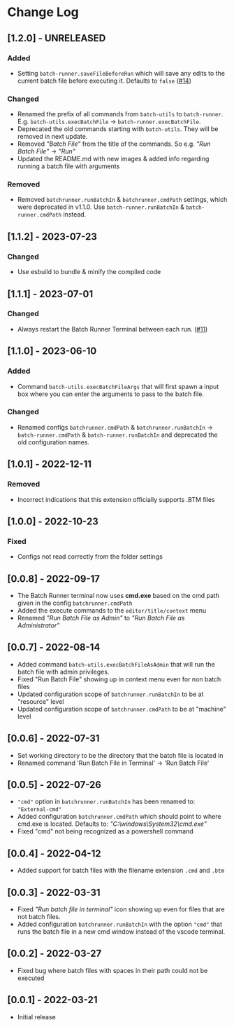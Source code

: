 # Change Log

## [1.2.0] - UNRELEASED


### Added
- Setting `batch-runner.saveFileBeforeRun` which will save any edits to the current batch file before executing it. Defaults to `false` ([#14](https://github.com/nils-soderman/vscode-batch-runner/issues/14))

### Changed
- Renamed the prefix of all commands from `batch-utils` to `batch-runner`. E.g. `batch-utils.execBatchFile` -> `batch-runner.execBatchFile`.
- Deprecated the old commands starting with `batch-utils`. They will be removed in next update.
- Removed _"Batch File"_ from the title of the commands. So e.g. _"Run Batch File"_ -> _"Run"_
- Updated the README.md with new images & added info regarding running a batch file with arguments

### Removed
- Removed `batchrunner.runBatchIn` & `batchrunner.cmdPath` settings, which were deprecated in v1.1.0. Use `batch-runner.runBatchIn` & `batch-runner.cmdPath` instead.


## [1.1.2] - 2023-07-23

### Changed
- Use esbuild to bundle & minify the compiled code


## [1.1.1] - 2023-07-01

### Changed
- Always restart the Batch Runner Terminal between each run. ([#11](https://github.com/nils-soderman/vscode-batch-runner/issues/11))


## [1.1.0] - 2023-06-10

### Added
- Command `batch-utils.execBatchFileArgs` that will first spawn a input box where you can enter the arguments to pass to the batch file.

### Changed
- Renamed configs `batchrunner.cmdPath` & `batchrunner.runBatchIn` -> `batch-runner.cmdPath` & `batch-runner.runBatchIn` and deprecated the old configuration names.


## [1.0.1] - 2022-12-11

### Removed
- Incorrect indications that this extension officially supports .BTM files


## [1.0.0] - 2022-10-23

### Fixed
- Configs not read correctly from the folder settings


## [0.0.8] - 2022-09-17
- The Batch Runner terminal now uses **cmd.exe** based on the cmd path given in the config `batchrunner.cmdPath`
- Added the execute commands to the `editor/title/context` menu
- Renamed *"Run Batch File as Admin"* to *"Run Batch File as Administrator"*


## [0.0.7] - 2022-08-14
- Added command `batch-utils.execBatchFileAsAdmin` that will run the batch file with admin privileges.
- Fixed "Run Batch File" showing up in context menu even for non batch files
- Updated configuration scope of `batchrunner.runBatchIn` to be at "resource" level
- Updated configuration scope of `batchrunner.cmdPath` to be at "machine" level


## [0.0.6] - 2022-07-31
- Set working directory to be the directory that the batch file is located in
- Renamed command 'Run Batch File in Terminal' -> 'Run Batch File'


## [0.0.5] - 2022-07-26
- `"cmd"` option in `batchrunner.runBatchIn` has been renamed to: `"External-cmd"`
- Added configuration `batchrunner.cmdPath` which should point to where cmd.exe is located. Defaults to: _"C:\\windows\\System32\\cmd.exe"_
- Fixed "cmd" not being recognized as a powershell command


## [0.0.4] - 2022-04-12
- Added support for batch files with the filename extension `.cmd` and `.btm`


## [0.0.3] - 2022-03-31
- Fixed *"Run batch file in terminal"* icon showing up even for files that are not batch files.
- Added configuration `batchrunner.runBatchIn` with the option `"cmd"` that runs the batch file in a new cmd window instead of the vscode terminal.


## [0.0.2] - 2022-03-27
- Fixed bug where batch files with spaces in their path could not be executed


## [0.0.1] - 2022-03-21
- Initial release